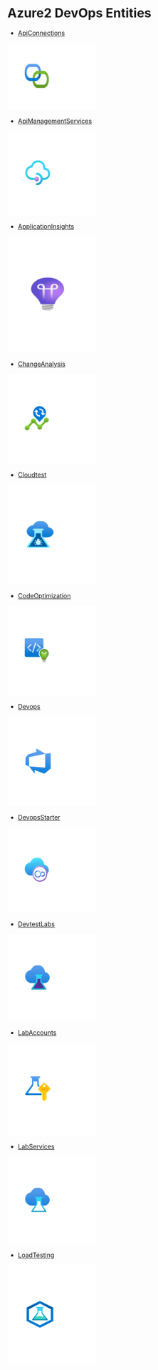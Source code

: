 # Azure2 DevOps Entities


- [ApiConnections](./api-connections.md)  
<img src="./api-connections.png" width="200"/>

- [ApiManagementServices](./api-management-services.md)  
<img src="./api-management-services.png" width="200"/>

- [ApplicationInsights](./application-insights.md)  
<img src="./application-insights.png" width="200"/>

- [ChangeAnalysis](./change-analysis.md)  
<img src="./change-analysis.png" width="200"/>

- [Cloudtest](./cloudtest.md)  
<img src="./cloudtest.png" width="200"/>

- [CodeOptimization](./code-optimization.md)  
<img src="./code-optimization.png" width="200"/>

- [Devops](./devops.md)  
<img src="./devops.png" width="200"/>

- [DevopsStarter](./devops-starter.md)  
<img src="./devops-starter.png" width="200"/>

- [DevtestLabs](./devtest-labs.md)  
<img src="./devtest-labs.png" width="200"/>

- [LabAccounts](./lab-accounts.md)  
<img src="./lab-accounts.png" width="200"/>

- [LabServices](./lab-services.md)  
<img src="./lab-services.png" width="200"/>

- [LoadTesting](./load-testing.md)  
<img src="./load-testing.png" width="200"/>
